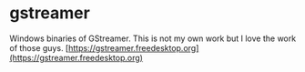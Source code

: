 # gstreamer
Windows binaries of GStreamer. This is not my own work but I love the work of those guys.
[https://gstreamer.freedesktop.org](https://gstreamer.freedesktop.org)
